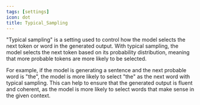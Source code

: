 ```yaml
---
tags: [settings]
icon: dot
title: Typical_Sampling
---
```

"Typical sampling" is a setting used to control how the model selects the next token or word in the generated output. With typical sampling, the model selects the next token based on its probability distribution, meaning that more probable tokens are more likely to be selected.

For example, if the model is generating a sentence and the next probable word is "the", the model is more likely to select "the" as the next word with typical sampling. This can help to ensure that the generated output is fluent and coherent, as the model is more likely to select words that make sense in the given context.